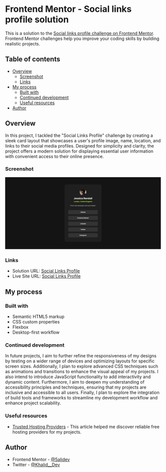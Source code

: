 # Frontend Mentor - Social links profile solution

This is a solution to the [Social links profile challenge on Frontend Mentor](https://www.frontendmentor.io/challenges/social-links-profile-UG32l9m6dQ). Frontend Mentor challenges help you improve your coding skills by building realistic projects.

## Table of contents

- [Overview](#overview)
  - [Screenshot](#screenshot)
  - [Links](#links)
- [My process](#my-process)
  - [Built with](#built-with)
  - [Continued development](#continued-development)
  - [Useful resources](#useful-resources)
- [Author](#author)

## Overview

In this project, I tackled the "Social Links Profile" challenge by creating a sleek card layout that showcases a user's profile image, name, location, and links to their social media profiles. Designed for simplicity and clarity, the project offers a modern solution for displaying essential user information with convenient access to their online presence.

### Screenshot

![](./assets/images/screenshot.png)

### Links

- Solution URL: [Social Links Profile](https://www.frontendmentor.io/solutions/responsive-social-links-profile-card-pZi1I81DVX)
- Live Site URL: [Social Links Profile](https://social-links-profile-three-omega.vercel.app/)

## My process

### Built with

- Semantic HTML5 markup
- CSS custom properties
- Flexbox
- Desktop-first workflow

### Continued development

In future projects, I aim to further refine the responsiveness of my designs by testing on a wider range of devices and optimizing layouts for specific screen sizes. Additionally, I plan to explore advanced CSS techniques such as animations and transitions to enhance the visual appeal of my projects. I also intend to introduce JavaScript functionality to add interactivity and dynamic content. Furthermore, I aim to deepen my understanding of accessibility principles and techniques, ensuring that my projects are inclusive and accessible to all users. Finally, I plan to explore the integration of build tools and frameworks to streamline my development workflow and enhance project scalability.

### Useful resources

- [Trusted Hosting Providers](https://medium.com/frontend-mentor/frontend-mentor-trusted-hosting-providers-bf000dfebe) - This article helped me discover reliable free hosting providers for my projects.

## Author

- Frontend Mentor - [@5alidev](https://www.frontendmentor.io/profile/5alidev)
- Twitter - [@Khalid\_\_Dev](https://www.twitter.com/Khalid__Dev)
